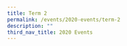 ```yaml
---
title: Term 2
permalink: /events/2020-events/term-2
description: ""
third_nav_title: 2020 Events
---
```

